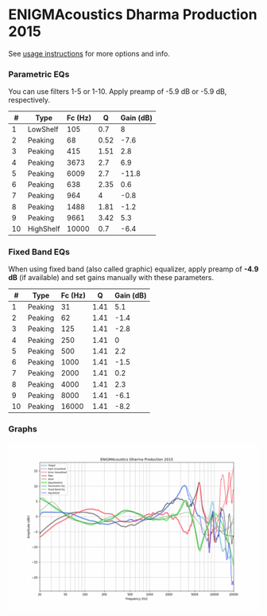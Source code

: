 # ENIGMAcoustics Dharma Production 2015
See [usage instructions](https://github.com/jaakkopasanen/AutoEq#usage) for more options and info.

### Parametric EQs
You can use filters 1-5 or 1-10. Apply preamp of -5.9 dB or -5.9 dB, respectively.

|   # | Type      |   Fc (Hz) |    Q |   Gain (dB) |
|-----|-----------|-----------|------|-------------|
|   1 | LowShelf  |       105 | 0.7  |         8   |
|   2 | Peaking   |        68 | 0.52 |        -7.6 |
|   3 | Peaking   |       415 | 1.51 |         2.8 |
|   4 | Peaking   |      3673 | 2.7  |         6.9 |
|   5 | Peaking   |      6009 | 2.7  |       -11.8 |
|   6 | Peaking   |       638 | 2.35 |         0.6 |
|   7 | Peaking   |       964 | 4    |        -0.8 |
|   8 | Peaking   |      1488 | 1.81 |        -1.2 |
|   9 | Peaking   |      9661 | 3.42 |         5.3 |
|  10 | HighShelf |     10000 | 0.7  |        -6.4 |

### Fixed Band EQs
When using fixed band (also called graphic) equalizer, apply preamp of **-4.9 dB** (if available) and set gains manually with these parameters.

|   # | Type    |   Fc (Hz) |    Q |   Gain (dB) |
|-----|---------|-----------|------|-------------|
|   1 | Peaking |        31 | 1.41 |         5.1 |
|   2 | Peaking |        62 | 1.41 |        -1.4 |
|   3 | Peaking |       125 | 1.41 |        -2.8 |
|   4 | Peaking |       250 | 1.41 |         0   |
|   5 | Peaking |       500 | 1.41 |         2.2 |
|   6 | Peaking |      1000 | 1.41 |        -1.5 |
|   7 | Peaking |      2000 | 1.41 |         0.2 |
|   8 | Peaking |      4000 | 1.41 |         2.3 |
|   9 | Peaking |      8000 | 1.41 |        -6.1 |
|  10 | Peaking |     16000 | 1.41 |        -8.2 |

### Graphs
![](./ENIGMAcoustics%20Dharma%20Production%202015.png)
